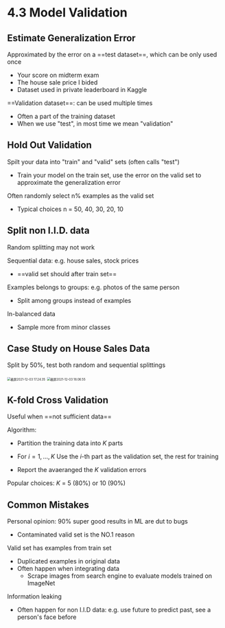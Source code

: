# 4.3 Model Validation

## Estimate Generalization Error

Approximated by the error on a ==test dataset==, which can be only used once

- Your score on midterm exam
- The house sale price I bided
- Dataset used in private leaderboard in Kaggle

==Validation dataset==: can be used multiple times

- Often a part of the training dataset
- When we use "test", in most time we mean "validation"

## Hold Out Validation

Spilt your data into "train" and "valid" sets (often calls "test")

- Train your model on the train set, use the error on the valid set to approximate the generalization error

Often randomly select n% examples as the valid set

- Typical choices n = 50, 40, 30, 20, 10

## Split non I.I.D. data

Random splitting may not work

Sequential data: e.g. house sales, stock prices

- ==valid set should after train set==

Examples belongs to groups: e.g. photos of the same person

- Split among groups instead of examples

In-balanced data

- Sample more from minor classes

  

## Case Study on House Sales Data

Split by 50%, test both random and sequential splittings

<img src="/Users/hanyixiao/Library/Application Support/typora-user-images/截屏2021-12-03 17.24.35.png" alt="截屏2021-12-03 17.24.35" style="zoom:50%;" />

<img src="/Users/hanyixiao/Library/Application Support/typora-user-images/截屏2021-12-03 18.06.55.png" alt="截屏2021-12-03 18.06.55" style="zoom:50%;" />

## K-fold Cross Validation

Useful when ==not sufficient data==

Algorithm:

- Partition the training data into $K$ parts

- For $i = 1, ..., K$ Use the $i$-th part as the validation set, the rest for training
- Report the avaeranged the $K$ validation errors

Popular choices: $K$ = 5 (80%) or 10 (90%)

## Common Mistakes

Personal opinion: 90% super good results in ML are dut to bugs

- Contaminated valid set is the NO.1 reason

Valid set has examples from train set

- Duplicated examples in original data
- Often happen when integrating data
  - Scrape images from search engine to evaluate models trained on ImageNet

Information leaking

- Often happen for non I.I.D data: e.g. use future to predict past, see a person's face before